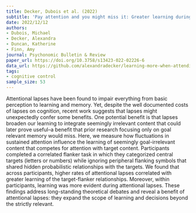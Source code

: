 ```yaml
---
title: Decker, Dubois et al. (2022)
subtitle: 'Pay attention and you might miss it: Greater learning during attentional lapses'
date: 2022/12/12
authors:
- Dubois, Michael
- Decker, Alexandra
- Duncan, Katherine
- Finn, Amy
journal: Psychonomic Bulletin & Review
paper_url: https://doi.org/10.3758/s13423-022-02226-6
data_url: https://github.com/alexandradecker/learning-more-when-attending-less
tags:
- cognitive control
sample_size: 53
---
```


Attentional lapses have been found to impair everything from basic perception to learning and memory. Yet, despite the well documented costs of lapses on cognition, recent work suggests that lapses might unexpectedly confer some benefits. One potential benefit is that lapses broaden our learning to integrate seemingly irrelevant content that could later prove useful–a benefit that prior research focusing only on goal relevant memory would miss. Here, we measure how fluctuations in sustained attention influence the learning of seemingly goal-irrelevant content that competes for attention with target content. Participants completed a correlated flanker task in which they categorized central targets (letters or numbers) while ignoring peripheral flanking symbols that shared hidden probabilistic relationships with the targets. We found that across participants, higher rates of attentional lapses correlated with greater learning of the target-flanker relationships. Moreover, within participants, learning was more evident during attentional lapses. These findings address long-standing theoretical debates and reveal a benefit of attentional lapses: they expand the scope of learning and decisions beyond the strictly relevant.
